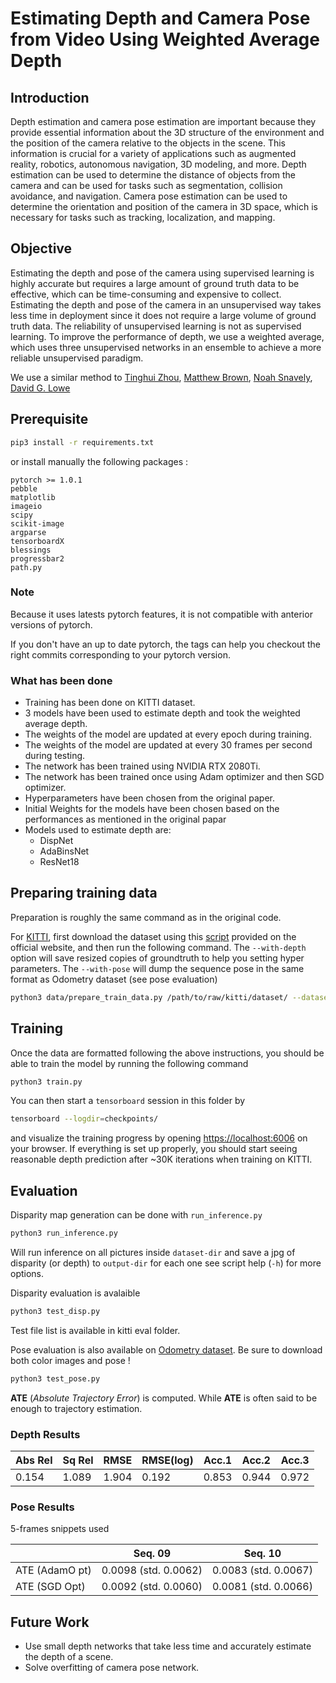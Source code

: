 # Estimating Depth and Camera Pose from Video Using Weighted Average Depth

## Introduction

Depth estimation and camera pose estimation are important because they provide essential information about the 3D structure of the environment and the position
of the camera relative to the objects in the scene. This information is crucial for a variety of applications such as augmented reality,
robotics, autonomous navigation, 3D modeling, and more. Depth estimation can be used to determine the distance of objects
from the camera and can be used for tasks such as segmentation, collision avoidance, and navigation. Camera pose estimation can
be used to determine the orientation and position of the camera in 3D space, which is necessary for tasks such as tracking,
localization, and mapping.

## Objective
Estimating the depth and pose of the camera using supervised learning is highly accurate but requires a large amount of ground truth data to be effective, which can
be time-consuming and expensive to collect. Estimating the depth and pose of the camera in an unsupervised way takes less time in deployment since it does not require
a large volume of ground truth data. The reliability of unsupervised learning is not as supervised learning. To improve the performance of depth, we use a weighted
average, which uses three unsupervised networks in an ensemble to achieve a more reliable unsupervised paradigm.

We use a similar method to [Tinghui Zhou](https://people.eecs.berkeley.edu/~tinghuiz/), [Matthew Brown](http://matthewalunbrown.com/research/research.html), [Noah Snavely](http://www.cs.cornell.edu/~snavely/), [David G. Lowe](http://www.cs.ubc.ca/~lowe/home.html)

## Prerequisite

```bash
pip3 install -r requirements.txt
```

or install manually the following packages :

```
pytorch >= 1.0.1
pebble
matplotlib
imageio
scipy
scikit-image
argparse
tensorboardX
blessings
progressbar2
path.py
```

### Note
Because it uses latests pytorch features, it is not compatible with anterior versions of pytorch.

If you don't have an up to date pytorch, the tags can help you checkout the right commits corresponding to your pytorch version.

### What has been done

* Training has been done on KITTI dataset.
* 3 models have been used to estimate depth and took the weighted average depth.
* The weights of the model are updated at every epoch during training.
* The weights of the model are updated at every 30 frames per second during testing.
* The network has been trained using NVIDIA RTX 2080Ti.
* The network has been trained once using Adam optimizer and then SGD optimizer.
* Hyperparameters have been chosen from the original paper.
* Initial Weights for the models have been chosen based on the performances as mentioned in the original papar
* Models used to estimate depth are:
    * DispNet
    * AdaBinsNet
    * ResNet18

## Preparing training data
Preparation is roughly the same command as in the original code.

For [KITTI](http://www.cvlibs.net/datasets/kitti/raw_data.php), first download the dataset using this [script](http://www.cvlibs.net/download.php?file=raw_data_downloader.zip) provided on the official website, and then run the following command. The `--with-depth` option will save resized copies of groundtruth to help you setting hyper parameters. The `--with-pose` will dump the sequence pose in the same format as Odometry dataset (see pose evaluation)
```bash
python3 data/prepare_train_data.py /path/to/raw/kitti/dataset/ --dataset-format 'kitti_raw' --dump-root /path/to/resulting/formatted/data/ --width 416 --height 128 --num-threads 4 [--static-frames /path/to/static_frames.txt] [--with-depth] [--with-pose]
```

## Training
Once the data are formatted following the above instructions, you should be able to train the model by running the following command
```bash
python3 train.py
```
You can then start a `tensorboard` session in this folder by
```bash
tensorboard --logdir=checkpoints/
```
and visualize the training progress by opening [https://localhost:6006](https://localhost:6006) on your browser. If everything is set up properly, you should start seeing reasonable depth prediction after ~30K iterations when training on KITTI.

## Evaluation

Disparity map generation can be done with `run_inference.py`
```bash
python3 run_inference.py
```
Will run inference on all pictures inside `dataset-dir` and save a jpg of disparity (or depth) to `output-dir` for each one see script help (`-h`) for more options.

Disparity evaluation is avalaible
```bash
python3 test_disp.py
```

Test file list is available in kitti eval folder.

Pose evaluation is also available on [Odometry dataset](http://www.cvlibs.net/datasets/kitti/eval_odometry.php). Be sure to download both color images and pose !

```bash
python3 test_pose.py
```

**ATE** (*Absolute Trajectory Error*) is computed. While **ATE** is often said to be enough to trajectory estimation.

### Depth Results

| Abs Rel | Sq Rel | RMSE  | RMSE(log) | Acc.1 | Acc.2 | Acc.3 |
|---------|--------|-------|-----------|-------|-------|-------|
| 0.154   | 1.089  | 1.904 | 0.192     | 0.853 | 0.944 | 0.972 | 

### Pose Results

5-frames snippets used

|                | Seq. 09              | Seq. 10              |
|----------------|----------------------|----------------------|
|ATE (AdamO pt)  | 0.0098 (std. 0.0062) | 0.0083 (std. 0.0067) |
|ATE  (SGD Opt)  | 0.0092 (std. 0.0060) | 0.0081 (std. 0.0066) | 


## Future Work
* Use small depth networks that take less time and accurately estimate the depth of a scene.
* Solve overfitting of camera pose network.
